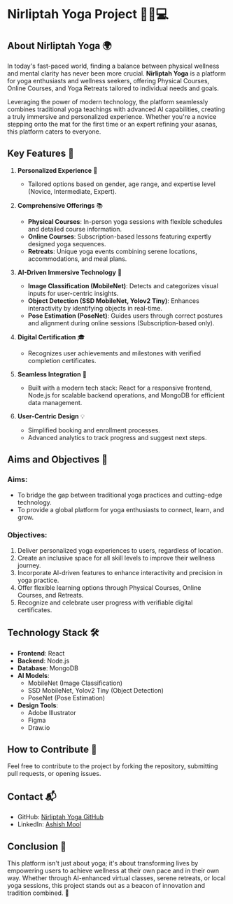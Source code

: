 # Nirliptah Yoga Project 🧘‍♀️💻

## About Nirliptah Yoga 🌍
In today's fast-paced world, finding a balance between physical wellness and mental clarity has never been more crucial. **Nirliptah Yoga** is a platform for yoga enthusiasts and wellness seekers, offering Physical Courses, Online Courses, and Yoga Retreats tailored to individual needs and goals.

Leveraging the power of modern technology, the platform seamlessly combines traditional yoga teachings with advanced AI capabilities, creating a truly immersive and personalized experience. Whether you're a novice stepping onto the mat for the first time or an expert refining your asanas, this platform caters to everyone.

## Key Features 🌟

1. **Personalized Experience** 👤
   - Tailored options based on gender, age range, and expertise level (Novice, Intermediate, Expert).
   
2. **Comprehensive Offerings** 📚
   - **Physical Courses**: In-person yoga sessions with flexible schedules and detailed course information.
   - **Online Courses**: Subscription-based lessons featuring expertly designed yoga sequences.
   - **Retreats**: Unique yoga events combining serene locations, accommodations, and meal plans.

3. **AI-Driven Immersive Technology** 🤖
   - **Image Classification (MobileNet)**: Detects and categorizes visual inputs for user-centric insights.
   - **Object Detection (SSD MobileNet, Yolov2 Tiny)**: Enhances interactivity by identifying objects in real-time.
   - **Pose Estimation (PoseNet)**: Guides users through correct postures and alignment during online sessions (Subscription-based only).

4. **Digital Certification** 🎓
   - Recognizes user achievements and milestones with verified completion certificates.

5. **Seamless Integration** 🔄
   - Built with a modern tech stack: React for a responsive frontend, Node.js for scalable backend operations, and MongoDB for efficient data management.

6. **User-Centric Design** 💡
   - Simplified booking and enrollment processes.
   - Advanced analytics to track progress and suggest next steps.

## Aims and Objectives 🎯

### Aims:
- To bridge the gap between traditional yoga practices and cutting-edge technology.
- To provide a global platform for yoga enthusiasts to connect, learn, and grow.

### Objectives:
1. Deliver personalized yoga experiences to users, regardless of location.
2. Create an inclusive space for all skill levels to improve their wellness journey.
3. Incorporate AI-driven features to enhance interactivity and precision in yoga practice.
4. Offer flexible learning options through Physical Courses, Online Courses, and Retreats.
5. Recognize and celebrate user progress with verifiable digital certificates.

## Technology Stack 🛠️

- **Frontend**: React
- **Backend**: Node.js
- **Database**: MongoDB
- **AI Models**:
  - MobileNet (Image Classification)
  - SSD MobileNet, Yolov2 Tiny (Object Detection)
  - PoseNet (Pose Estimation)
- **Design Tools**:
  - Adobe Illustrator
  - Figma
  - Draw.io

## How to Contribute 🤝

Feel free to contribute to the project by forking the repository, submitting pull requests, or opening issues.

## Contact 📬

- GitHub: [Nirliptah Yoga GitHub](https://github.com/ashishmool/nirlipta-yoga.git)
- LinkedIn: [Ashish Mool](https://www.linkedin.com/in/ashish-mool/)

## Conclusion 🌿
This platform isn't just about yoga; it's about transforming lives by empowering users to achieve wellness at their own pace and in their own way. Whether through AI-enhanced virtual classes, serene retreats, or local yoga sessions, this project stands out as a beacon of innovation and tradition combined. 🌱
